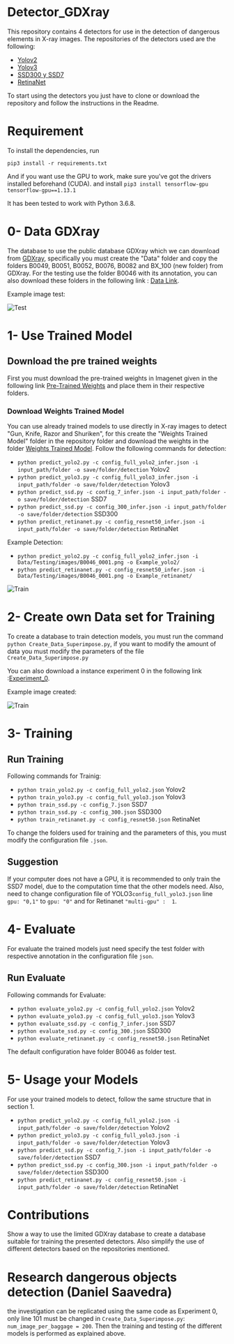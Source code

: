 # Detector_GDXray
This repository contains 4 detectors for use in the detection of dangerous elements in X-ray images.
The repositories of the detectors used are the following:

  + [Yolov2](https://github.com/experiencor/keras-yolo2)
  + [Yolov3](https://github.com/experiencor/keras-yolo3)
  + [SSD300 y SSD7](https://github.com/pierluigiferrari/ssd_keras)
  + [RetinaNet](https://github.com/fizyr/keras-retinanet)

To start using the detectors you just have to clone or download the repository and follow the instructions in the Readme.

# Requirement
To install the dependencies, run

`pip3 install -r requirements.txt`

And if you want use the GPU to work, make sure you've got the drivers installed beforehand (CUDA).
and install
`pip3 install tensorflow-gpu tensorflow-gpu==1.13.1`

It has been tested to work with Python 3.6.8.

# 0- Data GDXray
The database to use the public database GDXray which we can download from [GDXray](https://domingomery.ing.puc.cl/material/gdxray/), specifically you must create the "Data" folder and copy the folders B0049, B0051, B0052, B0076, B0082 and BX_100 (new folder) from GDXray. For the testing use the folder B0046 with its annotation, you can also download these folders in the following link :
[Data Link](https://drive.google.com/drive/folders/1edU-QUHdrRY6-xgmeL0WIvb8PiH9xRHz?usp=sharing).

Example image test:

![Test](images/B0046_0004.png)

# 1- Use Trained Model
## Download the pre trained weights
 First you must download the pre-trained weights in Imagenet given in the following link [Pre-Trained Weights](https://drive.google.com/drive/u/0/folders/1ffxuT9TBz9ZZDgRM0uzZ7Ffi4CWEwdNf) and place them in their respective folders.

### Download Weights Trained Model
You can use already trained models to use directly in X-ray images to detect "Gun, Knife, Razor and Shuriken", for this create the "Weights Trained Model" folder in the repository folder and download the weights in the folder [Weights Trained Model](https://drive.google.com/drive/u/0/folders/1B832BTuheU7pNzSxMFWU_f5Xkwu70bn2).
Follow the following commands for detection:

+ `python predict_yolo2.py -c config_full_yolo2_infer.json -i input_path/folder -o save/folder/detection` Yolov2
+ `python predict_yolo3.py -c config_full_yolo3_infer.json -i input_path/folder -o save/folder/detection` Yolov3
+ `python predict_ssd.py -c config_7_infer.json -i input_path/folder -o save/folder/detection` SSD7
+ `python predict_ssd.py -c config_300_infer.json -i input_path/folder -o save/folder/detection` SSD300
+ `python predict_retinanet.py -c config_resnet50_infer.json -i input_path/folder -o save/folder/detection` RetinaNet

Example Detection:

+ `python predict_yolo2.py -c config_full_yolo2_infer.json -i Data/Testing/images/B0046_0001.png -o Example_yolo2/`
+ `python predict_retinanet.py -c config_resnet50_infer.json -i Data/Testing/images/B0046_0001.png -o Example_retinanet/`


![Train](images/Detection.png)

# 2- Create own Data set for Training

To create a database to train detection models, you must run the command `python Create_Data_Superimpose.py`, if you want to modify the amount of data you must modify the parameters of the file `Create_Data_Superimpose.py`


You can also download a instance experiment 0 in the following link :[Experiment_0](https://drive.google.com/drive/folders/1aY2bMXvZ7qYl16NE7bo0yLseahbfJAql?usp=sharing).

Example image created:

![Train](images/Bolso4_5_100_5_0.png)

# 3- Training


 ## Run Training
 Following commands for Trainig:

+ `python train_yolo2.py -c config_full_yolo2.json` Yolov2
+ `python train_yolo3.py -c config_full_yolo3.json` Yolov3
+ `python train_ssd.py -c config_7.json` SSD7
+ `python train_ssd.py -c config_300.json` SSD300
+ `python train_retinanet.py -c config_resnet50.json` RetinaNet

To change the folders used for training and the parameters of this, you must modify the configuration file `.json`.

 ## Suggestion
 If your computer does not have a GPU, it is recommended to only train the SSD7 model, due to the computation time that the other models need. Also, need to change configuration file of YOLO3`config_full_yolo3.json` line `gpu: "0,1"` to `gpu: "0"` and for Retinanet `"multi-gpu" :  1`.

# 4- Evaluate
For evaluate the trained models just need specify the test folder with respective annotation in the configuration file `json`.

 ## Run Evaluate
 Following commands for Evaluate:
 + `python evaluate_yolo2.py -c config_full_yolo2.json` Yolov2
 + `python evaluate_yolo3.py -c config_full_yolo3.json` Yolov3
 + `python evaluate_ssd.py -c config_7_infer.json` SSD7
 + `python evaluate_ssd.py -c config_300.json` SSD300
 + `python evaluate_retinanet.py -c config_resnet50.json` RetinaNet

The default configuration have folder B0046 as folder test.

# 5- Usage your Models
For use your trained models to detect, follow the same structure that in section 1.

+ `python predict_yolo2.py -c config_full_yolo2.json -i input_path/folder -o save/folder/detection` Yolov2
+ `python predict_yolo3.py -c config_full_yolo3.json -i input_path/folder -o save/folder/detection` Yolov3
+ `python predict_ssd.py -c config_7.json -i input_path/folder -o save/folder/detection` SSD7
+ `python predict_ssd.py -c config_300.json -i input_path/folder -o save/folder/detection` SSD300
+ `python predict_retinanet.py -c config_resnet50.json -i input_path/folder -o save/folder/detection` RetinaNet

# Contributions
Show a way to use the limited GDXray database to create a database suitable for training the presented detectors. Also simplify the use of different detectors based on the repositories mentioned.

# Research dangerous objects detection (Daniel Saavedra)
the investigation can be replicated using the same code as Experiment 0, only line 101 must be changed in `Create_Data_Superimpose.py`:
`num_image_per_baggage = 200`.
Then the training and testing of the different models is performed as explained above.

